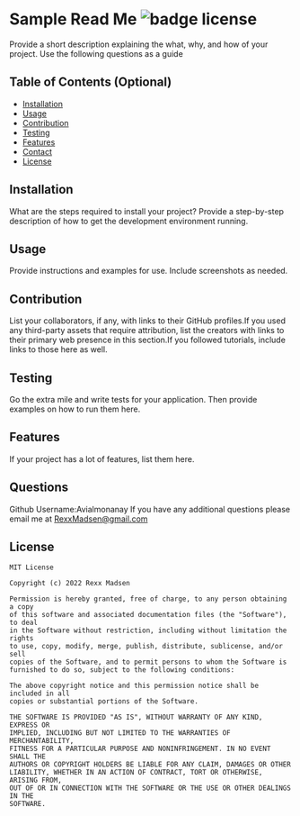 # Sample Read Me        ![badge license](https://img.shields.io/badge/License-MIT-blue)
Provide a short description explaining the what, why, and how of your project. Use the following questions as a guide


## Table of Contents (Optional)

- [Installation](#installation)
- [Usage](#usage)
- [Contribution](#contribution)
- [Testing](#testing)
- [Features](#features)
- [Contact](#questions)
- [License](#license)


## Installation
What are the steps required to install your project? Provide a step-by-step description of how to get the development environment running.

## Usage
Provide instructions and examples for use. Include screenshots as needed.

## Contribution
List your collaborators, if any, with links to their GitHub profiles.If you used any third-party assets that require attribution, list the creators with links to their primary web presence in this section.If you followed tutorials, include links to those here as well.

## Testing
Go the extra mile and write tests for your application. Then provide examples on how to run them here.

## Features
If your project has a lot of features, list them here.

## Questions
Github Username:Avialmonanay
If you have any additional questions please email me at RexxMadsen@gmail.com

## License
    MIT License

    Copyright (c) 2022 Rexx Madsen
    
    Permission is hereby granted, free of charge, to any person obtaining a copy
    of this software and associated documentation files (the "Software"), to deal
    in the Software without restriction, including without limitation the rights
    to use, copy, modify, merge, publish, distribute, sublicense, and/or sell
    copies of the Software, and to permit persons to whom the Software is
    furnished to do so, subject to the following conditions:
    
    The above copyright notice and this permission notice shall be included in all
    copies or substantial portions of the Software.
    
    THE SOFTWARE IS PROVIDED "AS IS", WITHOUT WARRANTY OF ANY KIND, EXPRESS OR
    IMPLIED, INCLUDING BUT NOT LIMITED TO THE WARRANTIES OF MERCHANTABILITY,
    FITNESS FOR A PARTICULAR PURPOSE AND NONINFRINGEMENT. IN NO EVENT SHALL THE
    AUTHORS OR COPYRIGHT HOLDERS BE LIABLE FOR ANY CLAIM, DAMAGES OR OTHER
    LIABILITY, WHETHER IN AN ACTION OF CONTRACT, TORT OR OTHERWISE, ARISING FROM,
    OUT OF OR IN CONNECTION WITH THE SOFTWARE OR THE USE OR OTHER DEALINGS IN THE
    SOFTWARE.
